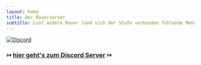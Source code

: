 ```yaml
---
layout: home
title: Der Roverserver
subtitle: Lust andere Rover (und sich der Stufe verbunden fühlende Menschen) kennenzulernen?
---
```

[![Discord](https://img.shields.io/discord/712004108344885341?color=cc1f2f&label=Discord&logo=Discord&logoColor=cc1f2f&style=for-the-badge)](https://rover.de/discord) 


### ↣ **[hier geht's zum Discord Server](https://rover.de/discord)** ↣
